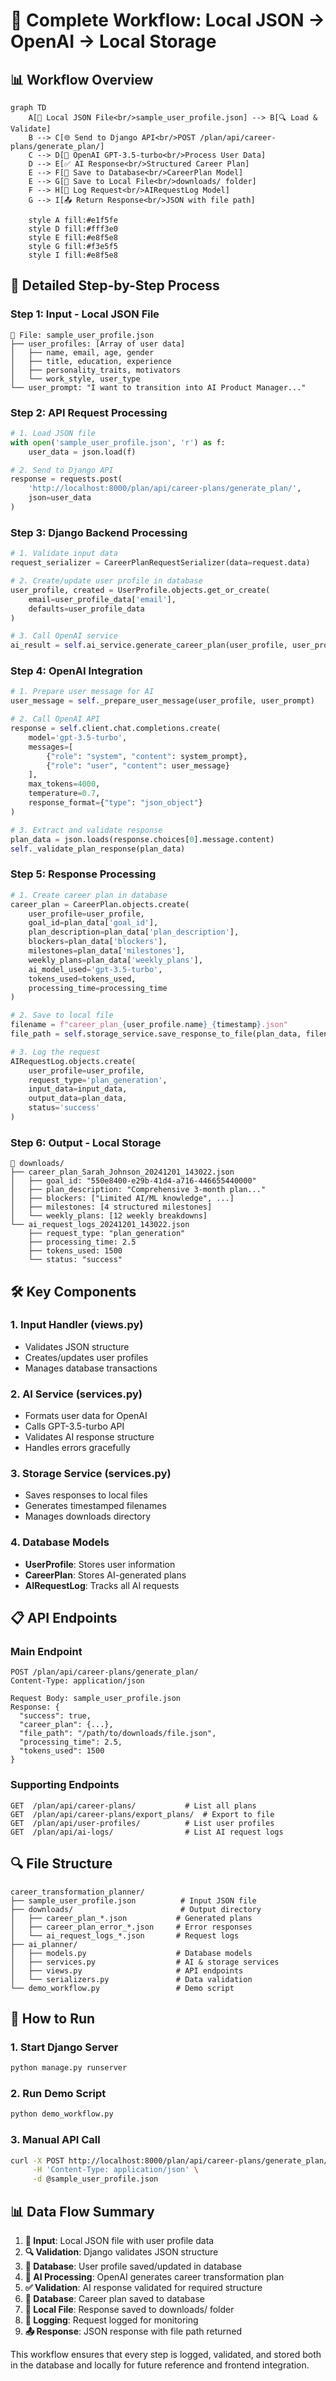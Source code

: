 # 🔄 Complete Workflow: Local JSON → OpenAI → Local Storage

## 📊 Workflow Overview

```mermaid
graph TD
    A[📁 Local JSON File<br/>sample_user_profile.json] --> B[🔍 Load & Validate]
    B --> C[🌐 Send to Django API<br/>POST /plan/api/career-plans/generate_plan/]
    C --> D[🤖 OpenAI GPT-3.5-turbo<br/>Process User Data]
    D --> E[✅ AI Response<br/>Structured Career Plan]
    E --> F[💾 Save to Database<br/>CareerPlan Model]
    E --> G[📁 Save to Local File<br/>downloads/ folder]
    F --> H[📝 Log Request<br/>AIRequestLog Model]
    G --> I[📤 Return Response<br/>JSON with file path]
    
    style A fill:#e1f5fe
    style D fill:#fff3e0
    style E fill:#e8f5e8
    style G fill:#f3e5f5
    style I fill:#e8f5e8
```

## 🔄 Detailed Step-by-Step Process

### **Step 1: Input - Local JSON File**
```
📁 File: sample_user_profile.json
├── user_profiles: [Array of user data]
│   ├── name, email, age, gender
│   ├── title, education, experience
│   ├── personality_traits, motivators
│   └── work_style, user_type
└── user_prompt: "I want to transition into AI Product Manager..."
```

### **Step 2: API Request Processing**
```python
# 1. Load JSON file
with open('sample_user_profile.json', 'r') as f:
    user_data = json.load(f)

# 2. Send to Django API
response = requests.post(
    'http://localhost:8000/plan/api/career-plans/generate_plan/',
    json=user_data
)
```

### **Step 3: Django Backend Processing**
```python
# 1. Validate input data
request_serializer = CareerPlanRequestSerializer(data=request.data)

# 2. Create/update user profile in database
user_profile, created = UserProfile.objects.get_or_create(
    email=user_profile_data['email'],
    defaults=user_profile_data
)

# 3. Call OpenAI service
ai_result = self.ai_service.generate_career_plan(user_profile, user_prompt)
```

### **Step 4: OpenAI Integration**
```python
# 1. Prepare user message for AI
user_message = self._prepare_user_message(user_profile, user_prompt)

# 2. Call OpenAI API
response = self.client.chat.completions.create(
    model='gpt-3.5-turbo',
    messages=[
        {"role": "system", "content": system_prompt},
        {"role": "user", "content": user_message}
    ],
    max_tokens=4000,
    temperature=0.7,
    response_format={"type": "json_object"}
)

# 3. Extract and validate response
plan_data = json.loads(response.choices[0].message.content)
self._validate_plan_response(plan_data)
```

### **Step 5: Response Processing**
```python
# 1. Create career plan in database
career_plan = CareerPlan.objects.create(
    user_profile=user_profile,
    goal_id=plan_data['goal_id'],
    plan_description=plan_data['plan_description'],
    blockers=plan_data['blockers'],
    milestones=plan_data['milestones'],
    weekly_plans=plan_data['weekly_plans'],
    ai_model_used='gpt-3.5-turbo',
    tokens_used=tokens_used,
    processing_time=processing_time
)

# 2. Save to local file
filename = f"career_plan_{user_profile.name}_{timestamp}.json"
file_path = self.storage_service.save_response_to_file(plan_data, filename)

# 3. Log the request
AIRequestLog.objects.create(
    user_profile=user_profile,
    request_type='plan_generation',
    input_data=input_data,
    output_data=plan_data,
    status='success'
)
```

### **Step 6: Output - Local Storage**
```
📁 downloads/
├── career_plan_Sarah_Johnson_20241201_143022.json
│   ├── goal_id: "550e8400-e29b-41d4-a716-446655440000"
│   ├── plan_description: "Comprehensive 3-month plan..."
│   ├── blockers: ["Limited AI/ML knowledge", ...]
│   ├── milestones: [4 structured milestones]
│   └── weekly_plans: [12 weekly breakdowns]
└── ai_request_logs_20241201_143022.json
    ├── request_type: "plan_generation"
    ├── processing_time: 2.5
    ├── tokens_used: 1500
    └── status: "success"
```

## 🛠️ Key Components

### **1. Input Handler (views.py)**
- Validates JSON structure
- Creates/updates user profiles
- Manages database transactions

### **2. AI Service (services.py)**
- Formats user data for OpenAI
- Calls GPT-3.5-turbo API
- Validates AI response structure
- Handles errors gracefully

### **3. Storage Service (services.py)**
- Saves responses to local files
- Generates timestamped filenames
- Manages downloads directory

### **4. Database Models**
- **UserProfile**: Stores user information
- **CareerPlan**: Stores AI-generated plans
- **AIRequestLog**: Tracks all AI requests

## 📋 API Endpoints

### **Main Endpoint**
```
POST /plan/api/career-plans/generate_plan/
Content-Type: application/json

Request Body: sample_user_profile.json
Response: {
  "success": true,
  "career_plan": {...},
  "file_path": "/path/to/downloads/file.json",
  "processing_time": 2.5,
  "tokens_used": 1500
}
```

### **Supporting Endpoints**
```
GET  /plan/api/career-plans/           # List all plans
GET  /plan/api/career-plans/export_plans/  # Export to file
GET  /plan/api/user-profiles/          # List user profiles
GET  /plan/api/ai-logs/                # List AI request logs
```

## 🔍 File Structure

```
career_transformation_planner/
├── sample_user_profile.json          # Input JSON file
├── downloads/                        # Output directory
│   ├── career_plan_*.json           # Generated plans
│   ├── career_plan_error_*.json     # Error responses
│   └── ai_request_logs_*.json       # Request logs
├── ai_planner/
│   ├── models.py                    # Database models
│   ├── services.py                  # AI & storage services
│   ├── views.py                     # API endpoints
│   └── serializers.py               # Data validation
└── demo_workflow.py                 # Demo script
```

## 🚀 How to Run

### **1. Start Django Server**
```bash
python manage.py runserver
```

### **2. Run Demo Script**
```bash
python demo_workflow.py
```

### **3. Manual API Call**
```bash
curl -X POST http://localhost:8000/plan/api/career-plans/generate_plan/ \
     -H 'Content-Type: application/json' \
     -d @sample_user_profile.json
```

## 📊 Data Flow Summary

1. **📁 Input**: Local JSON file with user profile data
2. **🔍 Validation**: Django validates JSON structure
3. **💾 Database**: User profile saved/updated in database
4. **🤖 AI Processing**: OpenAI generates career transformation plan
5. **✅ Validation**: AI response validated for required structure
6. **💾 Database**: Career plan saved to database
7. **📁 Local File**: Response saved to downloads/ folder
8. **📝 Logging**: Request logged for monitoring
9. **📤 Response**: JSON response with file path returned

This workflow ensures that every step is logged, validated, and stored both in the database and locally for future reference and frontend integration. 